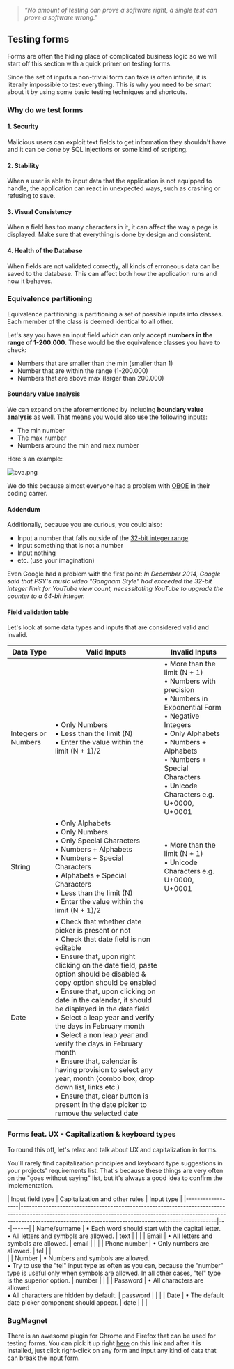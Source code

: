 > *“No amount of testing can prove a software right, a single test can prove a software wrong.”*

## Testing forms

Forms are often the hiding place of complicated business logic so we will start off this section with a quick primer on testing forms.

Since the set of inputs a non-trivial form can take is often infinite, it is literally impossible to test everything. This is why you need to be smart about it by using some basic testing techniques and shortcuts.

### Why do we test forms

#### 1. Security

Malicious users can exploit text fields to get information they shouldn't have and it can be done by SQL injections or some kind of scripting. 

#### 2. Stability

When a user is able to input data that the application is not equipped to handle, the application can react in unexpected ways, such as crashing or refusing to save.

#### 3. Visual Consistency

When a field has too many characters in it, it can affect the way a page is displayed. Make sure that everything is done by design and consistent. 

#### 4. Health of the Database

When fields are not validated correctly, all kinds of erroneous data can be saved to the database.  This can affect both how the application runs and how it behaves.

### Equivalence partitioning

Equivalence partitioning is partitioning a set of possible inputs into classes. Each member of the class is deemed identical to all other.

Let's say you have an input field which can only accept **numbers in the range of 1-200.000**. These would be the equivalence classes you have to check:

- Numbers that are smaller than the min (smaller than 1)
- Number that are within the range (1-200.000)
- Numbers that are above max (larger than 200.000)

#### Boundary value analysis
We can expand on the aforementioned by including **boundary value analysis** as well. That means you would also use the following inputs:

- The min number
- The max number
- Numbers around the min and max number

Here's an example:

![bva.png](/img/bva.png)

We do this because almost everyone had a problem with [OBOE](https://en.wikipedia.org/wiki/Off-by-one_error) in their coding carrer.

#### Addendum
Additionally, because you are curious, you could also:

- Input a number that falls outside of the [32-bit integer range](https://en.wikipedia.org/wiki/2,147,483,647)
- Input something that is not a number
- Input nothing
- etc. (use your imagination)

Even Google had a problem with the first point:
*In December 2014, Google said that PSY's music video "Gangnam Style" had exceeded the 32-bit integer limit for YouTube view count, necessitating YouTube to upgrade the counter to a 64-bit integer.*


#### Field validation table

Let's look at some data types and inputs that are considered valid and invalid.

| Data Type           | Valid Inputs                                                                                                                                                                                                                                                                                                                                                                                                                                                                                                                                                                                                                                                       | Invalid Inputs                                                                                                                                                                                                                               
|---------------------|--------------------------------------------------------------------------------------------------------------------------------------------------------------------------------------------------------------------------------------------------------------------------------------------------------------------------------------------------------------------------------------------------------------------------------------------------------------------------------------------------------------------------------------------------------------------------------------------------------------------------------------------------------------------|----------------------------------------------------------------------------------------------------------------------------------------------------------------------------------------------------------------------------------------------|
| Integers or Numbers | • Only Numbers<br>• Less than the limit (N)<br>• Enter the value within the limit (N + 1)/2                                                                                                                                                                                                                                                                                                                                                                                                                                                                                                                                                                         | • More than the limit (N + 1)<br>• Numbers with precision<br>• Numbers in Exponential Form<br>• Negative Integers<br>• Only Alphabets<br>• Numbers + Alphabets<br>• Numbers + Special Characters<br>• Unicode Characters e.g. U+0000, U+0001 |
| String              | • Only Alphabets<br>• Only Numbers<br>• Only Special Characters<br>• Numbers + Alphabets<br>• Numbers + Special Characters<br>• Alphabets + Special Characters<br>• Less than the limit (N)<br>• Enter the value within the limit (N + 1)/2                                                                                                                                                                                                                                                                                                                                                                                                                        | • More than the limit (N + 1)<br>• Unicode Characters e.g. U+0000, U+0001                                                                                                                                                                       
| Date                | • Check that whether date picker is present or not<br>• Check that date field is non editable<br>• Ensure that, upon right clicking on the date field, paste option should be disabled & copy option should be enabled<br>• Ensure that, upon clicking on date in the calendar, it should be displayed in the date field<br>• Select a leap year and verify the days in February month<br>• Select a non leap year and verify the days in February month<br>• Ensure that, calendar is having provision to select any year, month (combo box, drop down list, links etc.)<br>• Ensure that, clear button is present in the date picker to remove the selected date|                                                                                                                                                                                                                   


### Forms feat. UX - Capitalization & keyboard types

To round this off, let's relax and talk about UX and capitalization in forms.

You'll rarely find capitalization principles and keyboard type suggestions in your projects' requirements list. That's because these things are very often on the "goes without saying" list, but it's always a good idea to confirm the implementation.


| Input field type | Capitalization and other rules                                                                                                                                                                                      | Input type |
|------------------|---------------------------------------------------------------------------------------------------------------------------------------------------------------------------------------------------------------------|------------|---|------|
| Name/surname     | • Each word should start with the capital letter.<br>• All letters and symbols are allowed.                                                                                                                      | text       |   |      |
| Email            | • All letters and symbols are allowed.                                                                                       | email      |   |      |
| Phone number     | • Only numbers are allowed.                                                                                                                                                                                          | tel        |   | <br> |
| Number           | • Numbers and symbols are allowed.<br>• Try to use the "tel" input type as often as you can, because the "number" type is useful only when symbols are allowed. In all other cases, "tel" type is the superior option. | number     |   |      |
| Password         | • All characters are allowed<br>• All characters are hidden by default.                                                                                      | password   |   |      |
| Date             | • The default date picker component should appear.                                                                                                                                                                   | date       |   |      |


### BugMagnet 

There is an awesome plugin for Chrome and Firefox that can be used for testing forms. You can pick it up right [here](https://bugmagnet.org/) on this link and after it is installed, just click right-click on any form and input any kind of data that can break the input form. 
